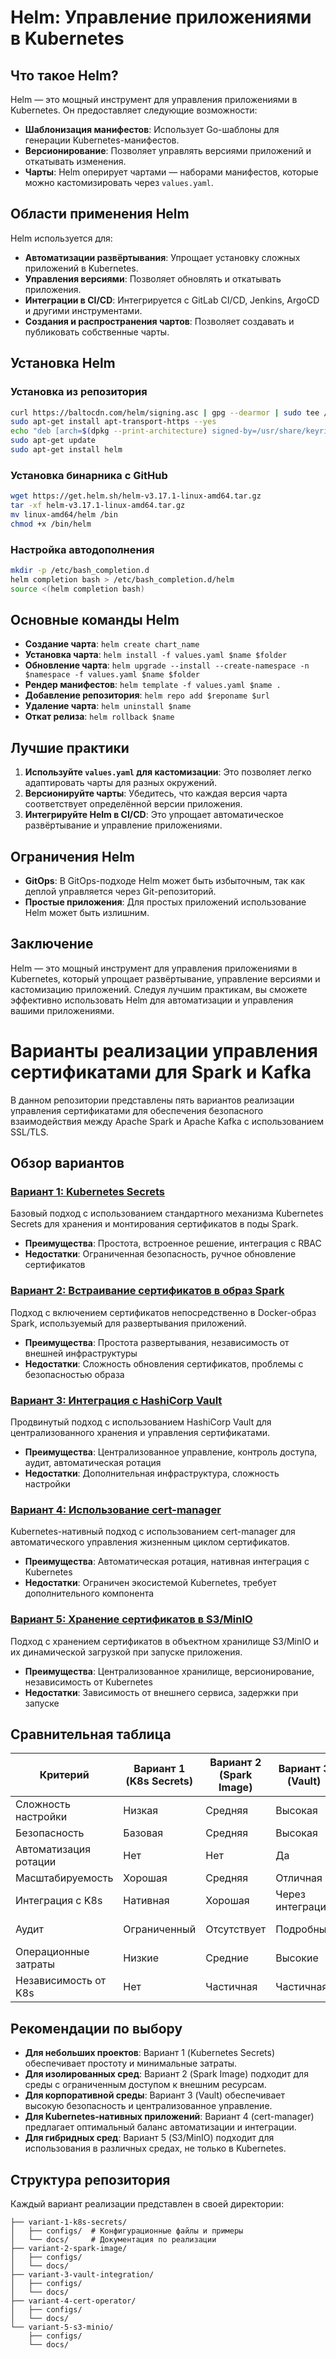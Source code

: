 # Helm: Управление приложениями в Kubernetes

## Что такое Helm?

Helm — это мощный инструмент для управления приложениями в Kubernetes. Он предоставляет следующие возможности:

- **Шаблонизация манифестов**: Использует Go-шаблоны для генерации Kubernetes-манифестов.
- **Версионирование**: Позволяет управлять версиями приложений и откатывать изменения.
- **Чарты**: Helm оперирует чартами — наборами манифестов, которые можно кастомизировать через `values.yaml`.

## Области применения Helm

Helm используется для:

- **Автоматизации развёртывания**: Упрощает установку сложных приложений в Kubernetes.
- **Управления версиями**: Позволяет обновлять и откатывать приложения.
- **Интеграции в CI/CD**: Интегрируется с GitLab CI/CD, Jenkins, ArgoCD и другими инструментами.
- **Создания и распространения чартов**: Позволяет создавать и публиковать собственные чарты.

## Установка Helm

### Установка из репозитория

```bash
curl https://baltocdn.com/helm/signing.asc | gpg --dearmor | sudo tee /usr/share/keyrings/helm.gpg > /dev/null
sudo apt-get install apt-transport-https --yes
echo "deb [arch=$(dpkg --print-architecture) signed-by=/usr/share/keyrings/helm.gpg] https://baltocdn.com/helm/stable/debian/ all main" | sudo tee /etc/apt/sources.list.d/helm-stable-debian.list
sudo apt-get update
sudo apt-get install helm
```

### Установка бинарника с GitHub

```bash
wget https://get.helm.sh/helm-v3.17.1-linux-amd64.tar.gz
tar -xf helm-v3.17.1-linux-amd64.tar.gz
mv linux-amd64/helm /bin
chmod +x /bin/helm
```

### Настройка автодополнения

```bash
mkdir -p /etc/bash_completion.d
helm completion bash > /etc/bash_completion.d/helm
source <(helm completion bash)
```

## Основные команды Helm

- **Создание чарта**: `helm create chart_name`
- **Установка чарта**: `helm install -f values.yaml $name $folder`
- **Обновление чарта**: `helm upgrade --install --create-namespace -n $namespace -f values.yaml $name $folder`
- **Рендер манифестов**: `helm template -f values.yaml $name .`
- **Добавление репозитория**: `helm repo add $reponame $url`
- **Удаление чарта**: `helm uninstall $name`
- **Откат релиза**: `helm rollback $name`

## Лучшие практики

1. **Используйте `values.yaml` для кастомизации**: Это позволяет легко адаптировать чарты для разных окружений.
2. **Версионируйте чарты**: Убедитесь, что каждая версия чарта соответствует определённой версии приложения.
3. **Интегрируйте Helm в CI/CD**: Это упрощает автоматическое развёртывание и управление приложениями.

## Ограничения Helm

- **GitOps**: В GitOps-подходе Helm может быть избыточным, так как деплой управляется через Git-репозиторий.
- **Простые приложения**: Для простых приложений использование Helm может быть излишним.

## Заключение

Helm — это мощный инструмент для управления приложениями в Kubernetes, который упрощает развёртывание, управление версиями и кастомизацию приложений. Следуя лучшим практикам, вы сможете эффективно использовать Helm для автоматизации и управления вашими приложениями.

# Варианты реализации управления сертификатами для Spark и Kafka

В данном репозитории представлены пять вариантов реализации управления сертификатами для обеспечения безопасного взаимодействия между Apache Spark и Apache Kafka с использованием SSL/TLS.

## Обзор вариантов

### [Вариант 1: Kubernetes Secrets](variant-1-k8s-secrets/docs/README.md)

Базовый подход с использованием стандартного механизма Kubernetes Secrets для хранения и монтирования сертификатов в поды Spark.

- **Преимущества**: Простота, встроенное решение, интеграция с RBAC
- **Недостатки**: Ограниченная безопасность, ручное обновление сертификатов

### [Вариант 2: Встраивание сертификатов в образ Spark](variant-2-spark-image/docs/README.md)

Подход с включением сертификатов непосредственно в Docker-образ Spark, используемый для развертывания приложений.

- **Преимущества**: Простота развертывания, независимость от внешней инфраструктуры
- **Недостатки**: Сложность обновления сертификатов, проблемы с безопасностью образа

### [Вариант 3: Интеграция с HashiCorp Vault](variant-3-vault-integration/docs/README.md)

Продвинутый подход с использованием HashiCorp Vault для централизованного хранения и управления сертификатами.

- **Преимущества**: Централизованное управление, контроль доступа, аудит, автоматическая ротация
- **Недостатки**: Дополнительная инфраструктура, сложность настройки

### [Вариант 4: Использование cert-manager](variant-4-cert-operator/docs/README.md)

Kubernetes-нативный подход с использованием cert-manager для автоматического управления жизненным циклом сертификатов.

- **Преимущества**: Автоматическая ротация, нативная интеграция с Kubernetes
- **Недостатки**: Ограничен экосистемой Kubernetes, требует дополнительного компонента

### [Вариант 5: Хранение сертификатов в S3/MinIO](variant-5-s3-minio/docs/README.md)

Подход с хранением сертификатов в объектном хранилище S3/MinIO и их динамической загрузкой при запуске приложения.

- **Преимущества**: Централизованное хранилище, версионирование, независимость от Kubernetes
- **Недостатки**: Зависимость от внешнего сервиса, задержки при запуске

## Сравнительная таблица

| Критерий | Вариант 1 (K8s Secrets) | Вариант 2 (Spark Image) | Вариант 3 (Vault) | Вариант 4 (cert-manager) | Вариант 5 (S3/MinIO) |
|----------|------------------------|------------------------|-----------------|--------------------------|----------------------|
| Сложность настройки | Низкая | Средняя | Высокая | Средняя | Средняя |
| Безопасность | Базовая | Средняя | Высокая | Высокая | Средняя |
| Автоматизация ротации | Нет | Нет | Да | Да | Ручная с версионированием |
| Масштабируемость | Хорошая | Средняя | Отличная | Отличная | Хорошая |
| Интеграция с K8s | Нативная | Хорошая | Через интеграции | Нативная | Через init-контейнеры |
| Аудит | Ограниченный | Отсутствует | Подробный | Средний | Хороший (через CloudTrail/MinIO) |
| Операционные затраты | Низкие | Средние | Высокие | Средние | Средние |
| Независимость от K8s | Нет | Частичная | Частичная | Нет | Да |

## Рекомендации по выбору

- **Для небольших проектов**: Вариант 1 (Kubernetes Secrets) обеспечивает простоту и минимальные затраты.
- **Для изолированных сред**: Вариант 2 (Spark Image) подходит для среды с ограниченным доступом к внешним ресурсам.
- **Для корпоративной среды**: Вариант 3 (Vault) обеспечивает высокую безопасность и централизованное управление.
- **Для Kubernetes-нативных приложений**: Вариант 4 (cert-manager) предлагает оптимальный баланс автоматизации и интеграции.
- **Для гибридных сред**: Вариант 5 (S3/MinIO) подходит для использования в различных средах, не только в Kubernetes.

## Структура репозитория

Каждый вариант реализации представлен в своей директории:

```
├── variant-1-k8s-secrets/
│   ├── configs/  # Конфигурационные файлы и примеры
│   └── docs/     # Документация по реализации
├── variant-2-spark-image/
│   ├── configs/
│   └── docs/
├── variant-3-vault-integration/
│   ├── configs/
│   └── docs/
├── variant-4-cert-operator/
│   ├── configs/
│   └── docs/
└── variant-5-s3-minio/
    ├── configs/
    └── docs/
``` 